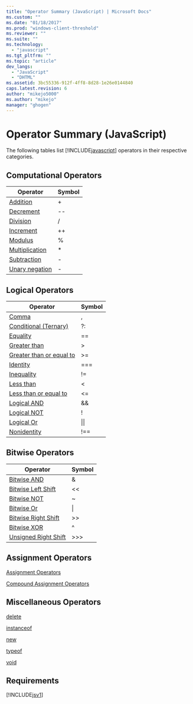 ```yaml
---
title: "Operator Summary (JavaScript) | Microsoft Docs"
ms.custom: ""
ms.date: "01/18/2017"
ms.prod: "windows-client-threshold"
ms.reviewer: ""
ms.suite: ""
ms.technology: 
  - "javascript"
ms.tgt_pltfrm: ""
ms.topic: "article"
dev_langs: 
  - "JavaScript"
  - "DHTML"
ms.assetid: 3bc55336-912f-4ff8-8d28-1e26e0144840
caps.latest.revision: 6
author: "mikejo5000"
ms.author: "mikejo"
manager: "ghogen"
---
```

# Operator Summary (JavaScript)
The following tables list [!INCLUDE[javascript](../../javascript/includes/javascript-md.md)] operators in their respective categories.  
  
## Computational Operators  
  
|Operator|Symbol|  
|--------------|------------|  
|[Addition](../../javascript/reference/addition-operator-decrement-javascript.md)|+|  
|[Decrement](../../javascript/reference/increment-and-decrement-operators-javascript.md)|--|  
|[Division](../../javascript/reference/division-operator-decrement-javascript.md)|/|  
|[Increment](../../javascript/reference/increment-and-decrement-operators-javascript.md)|++|  
|[Modulus](../../javascript/reference/modulus-operator-decrementjavascript.md)|%|  
|[Multiplication](../../javascript/reference/multiplication-operator-decrement-javascript.md)|*|  
|[Subtraction](../../javascript/reference/subtraction-operator-decrement-javascript.md)|-|  
|[Unary negation](../../javascript/reference/subtraction-operator-decrement-javascript.md)|-|  
  
## Logical Operators  
  
|Operator|Symbol|  
|--------------|------------|  
|[Comma](../../javascript/reference/comma-operator-decrement-javascript.md)|,|  
|[Conditional (Ternary)](../../javascript/reference/conditional-ternary-operator-decrement-javascript.md)|?:|  
|[Equality](../../javascript/reference/comparison-operators-javascript.md)|==|  
|[Greater than](../../javascript/reference/comparison-operators-javascript.md)|>|  
|[Greater than or equal to](../../javascript/reference/comparison-operators-javascript.md)|>=|  
|[Identity](../../javascript/reference/comparison-operators-javascript.md)|===|  
|[Inequality](../../javascript/reference/comparison-operators-javascript.md)|!=|  
|[Less than](../../javascript/reference/comparison-operators-javascript.md)|<|  
|[Less than or equal to](../../javascript/reference/comparison-operators-javascript.md)|<=|  
|[Logical AND](../../javascript/reference/logical-and-operator-decrement-javascript.md)|&&|  
|[Logical NOT](../../javascript/reference/logical-not-operator-decrement-exclpt-javascript.md)|!|  
|[Logical Or](../../javascript/reference/logical-or-operator-decrement-javascript.md)|&#124;&#124;|  
|[Nonidentity](../../javascript/reference/comparison-operators-javascript.md)|!==|  
  
## Bitwise Operators  
  
|Operator|Symbol|  
|--------------|------------|  
|[Bitwise AND](../../javascript/reference/bitwise-and-operator-decrement-javascript.md)|&|  
|[Bitwise Left Shift](../../javascript/reference/bitwise-left-shift-operator-decrement-javascript.md)|<\<|  
|[Bitwise NOT](../../javascript/reference/bitwise-not-operator-decrement-tilde-javascript.md)|~|  
|[Bitwise Or](../../javascript/reference/bitwise-or-operator-decrement-javascript.md)|&#124;|  
|[Bitwise Right Shift](../../javascript/reference/bitwise-right-shift-operator-decrement-javascript.md)|>>|  
|[Bitwise XOR](../../javascript/reference/bitwise-xor-operator-decrement-hat-javascript.md)|^|  
|[Unsigned Right Shift](../../javascript/reference/unsigned-right-shift-operator-decrement-javascript.md)|>>>|  
  
## Assignment Operators  
 [Assignment Operators](../../javascript/reference/assignment-operator-decrement-equal-javascript.md)  
  
 [Compound Assignment Operators](../../javascript/reference/compound-assignment-operators-javascript.md)  
  
## Miscellaneous Operators  
 [delete](../../javascript/reference/delete-operator-decrementjavascript.md)  
  
 [instanceof](../../javascript/reference/instanceof-operator-decrementjavascript.md)  
  
 [new](../../javascript/reference/new-operator-decrementjavascript.md)  
  
 [typeof](../../javascript/reference/typeof-operator-decrementjavascript.md)  
  
 [void](../../javascript/reference/void-operator-decrementjavascript.md)  
  
## Requirements  
 [!INCLUDE[jsv1](../../javascript/misc/includes/jsv1-md.md)]